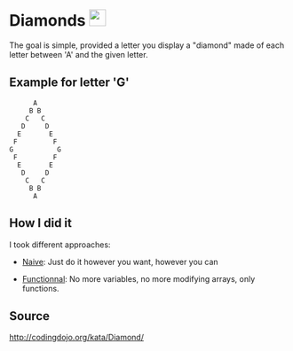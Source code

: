 # Diamonds <img src="https://cdn.pixabay.com/photo/2013/07/13/11/35/diamond-158431_1280.png" width="30">

The goal is simple, provided a letter you display a "diamond" made of each letter between 'A' and the given letter.

## Example for letter 'G'

```
      A
     B B
    C   C
   D     D
  E       E
 F         F
G           G
 F         F
  E       E
   D     D
    C   C
     B B
      A
```
      

## How I did it

I took different approaches:

- [Naive](https://github.com/Naxyoh/Kata/tree/master/Diamonds/NaiveApproach.playground):
Just do it however you want, however you can

- [Functionnal](https://github.com/Naxyoh/Kata/tree/master/Diamonds/FunctionnalApproach.playground):
No more variables, no more modifying arrays, only functions.


## Source

http://codingdojo.org/kata/Diamond/
